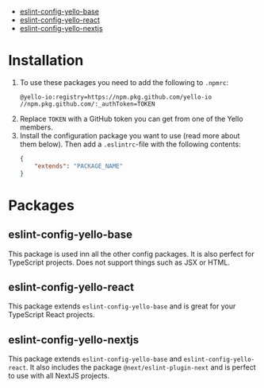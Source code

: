 
- [eslint-config-yello-base](#eslint-config-yello-base)
- [eslint-config-yello-react](#eslint-config-yello-react)
- [eslint-config-yello-nextjs](#eslint-config-yello-nextjs)

# Installation
1. To use these packages you need to add the following to `.npmrc`:
	```
	@yello-io:registry=https://npm.pkg.github.com/yello-io
	//npm.pkg.github.com/:_authToken=TOKEN
	```
2. Replace `TOKEN` with a GitHub token you can get from one of the Yello members.
3. Install the configuration package you want to use (read more about them below). Then add a `.eslintrc`-file with the following contents:
	```JSON
	{
		"extends": "PACKAGE_NAME"
	}
	```

# Packages

## eslint-config-yello-base
This package is used inn all the other config packages. It is also perfect for TypeScript projects. Does not support things such as JSX or HTML.

## eslint-config-yello-react
This package extends `eslint-config-yello-base` and is great for your TypeScript React projects.

## eslint-config-yello-nextjs
This package extends `eslint-config-yello-base` and `eslint-config-yello-react`. It also includes the package `@next/eslint-plugin-next` and is perfect to use with all NextJS projects.
